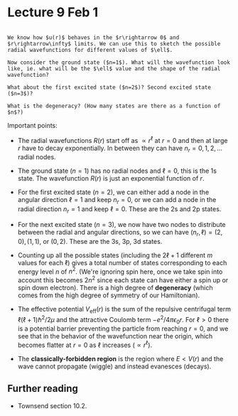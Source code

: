 # Lecture 9 Feb 1

```{admonition} Discussion: wavefunctions and energy levels of hydrogen

We know how $u(r)$ behaves in the $r\rightarrow 0$ and $r\rightarrow\infty$ limits. We can use this to sketch the possible radial wavefunctions for different values of $\ell$.

Now consider the ground state ($n=1$). What will the wavefunction look like, ie. what will be the $\ell$ value and the shape of the radial wavefunction?

What about the first excited state ($n=2$)? Second excited state ($n=3$)? 

What is the degeneracy? (How many states are there as a function of $n$?)
```

Important points:

- The radial wavefunctions $R(r)$ start off as $\propto r^\ell$ at $r=0$ and then at large $r$ have to decay exponentially. In between they can have $n_r=0,1,2,\dots$ radial nodes.

- The ground state ($n=1$) has no radial nodes and $\ell=0$, this is the 1s state. The wavefunction $R(r)$ is just an exponential function of $r$.

- For the first excited state ($n=2$), we can either add a node in the angular direction $\ell=1$ and keep $n_r=0$, or we can add a node in the radial direction $n_r=1$ and keep $\ell=0$. These are the 2s and 2p states.

- For the next excited state ($n=3$), we now have two nodes to distribute between the radial and angular directions, so we can have $(n_r,\ell)=(2,0), (1,1)$, or $(0,2)$. These are the 3s, 3p, 3d states.

- Counting up all the possible states (including the $2\ell+1$ different $m$ values for each $\ell$) gives a total number of states corresponding to each energy level $n$ of $n^2$. (We're ignoring spin here, once we take spin into account this becomes $2n^2$ since each state can have either a spin up or spin down electron). There is a high degree of **degeneracy** (which comes from the high degree of symmetry of our Hamiltonian).

- The effective potential $V_\mathrm{eff}(r)$ is the sum of the repulsive centrifugal term $\ell(\ell+1)\hbar^2/2\mu$ and the attractive Coulomb term $-e^2/4\pi\epsilon_0 r$. For $\ell>0$ there is a potential barrier preventing the particle from reaching $r=0$, and we see that in the behavior of the wavefunction near the origin, which becomes flatter at $r=0$ as $\ell$ increases ($\propto r^\ell$).

- The **classically-forbidden region** is the region where $E<V(r)$ and the wave cannot propagate (wiggle) and instead evanesces (decays).
 

## Further reading

- Townsend section 10.2.

